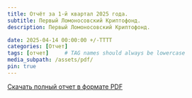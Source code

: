 ```yaml
---
title: Отчёт за 1-й квартал 2025 года.
subtitle: Первый Ломоносовский Криптофонд.
description: Первый Ломоносовский Криптофонд.

date: 2025-04-14 00:00:00 +/-TTTT
categories: [Отчет]
tags: [отчет]     # TAG names should always be lowercase
media_subpath: /assets/pdf/
pin: true
---
```


[Скачать полный отчет в формате PDF](/assets/pdf/отчет2025к1.pdf) 